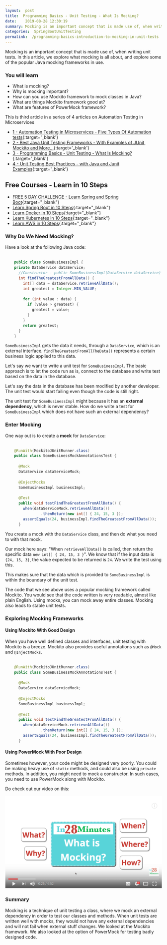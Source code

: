 ```yaml
---
layout:  post
title:  Programming Basics - Unit Testing - What Is Mocking?
date:    2019-08-28 12:30:19
summary: Mocking is an important concept that is made use of, when writing unit tests. In this article, we explore what mocking is all about, and explore some of the popular Java mocking frameworks in use.
categories:  SpringBootUnitTesting
permalink:  /programming-basics-introduction-to-mocking-in-unit-tests
---
```


Mocking is an important concept that is made use of, when writing unit tests. In this article, we explore what mocking is all about, and explore some of the popular Java mocking frameworks in use.

### You will learn
- What is mocking?
- Why is mocking important?
- How can you use Mockito framework to mock classes in Java?
- What are things Mockito framework good at?
- What are features of PowerMock framework?

This is third article in a series of 4 articles on Automation Testing in Microservices
- [1 - Automation Testing in Microservices - Five Types Of Automation tests](/microservice-and-automation-testing){:target='_blank'}
- [2 - Best Java Unit Testing Frameworks - With Examples of JUnit, Mockito and More...](/java-unit-testing-frameworks-with-examples-junit-mockito){:target='_blank'}
- [3 - Programming Basics - Unit Testing - What Is Mocking?](/programming-basics-introduction-to-mocking-in-unit-tests){:target='_blank'}
- [4 - Unit Testing Best Practices - with Java and Junit Examples](/unit-testing-best-practices-with-java-and-junit-examples){:target='_blank'}


## Free Courses - Learn in 10 Steps

- [FREE 5 DAY CHALLENGE - Learn Spring and Spring Boot](https://rebrand.ly/SBT-Page-Top-LearningChallenge-SpringBoot){:target="_blank"}
- [Learn Spring Boot in 10 Steps](https://rebrand.ly/in28minutes-10steps-springboot){:target="_blank"}
- [Learn Docker in 10 Steps](https://rebrand.ly/in28minutes-10steps-docker){:target="_blank"}
- [Learn Kubernetes in 10 Steps](https://rebrand.ly/in28minutes-10steps-k8s){:target="_blank"}
- [Learn AWS in 10 Steps](https://rebrand.ly/in28minutes-10steps-aws-beanstalk){:target="_blank"}



### Why Do We Need Mocking?

Have a look at the following Java code:

```java

	public class SomeBusinessImpl {
  	private DataService dataService;
	  //Constructor - public SomeBusinessImpl(DataService dataService)
	  int findTheGreatestFromAllData() {
	    int[] data = dataService.retrieveAllData();
	    int greatest = Integer.MIN_VALUE;
	
	    for (int value : data) {
	      if (value > greatest) {
	        greatest = value;
	      }
	    }
	    return greatest;
	  }
	}

```

```SomeBusinessImpl``` gets the data it needs, through a ```DataService```, which is an external interface. ```findTheGreatestFromAllTheData()``` represents a certain business logic applied to this data. 

Let's say we want to write a unit test for ```SomeBusinessImpl```. The basic approach is to let the code run as is, connect to the database and write test based on the data in the database. 

Let's say the data in the database has been modified by another developer. The unit test would start failing even though the code is still right. 

The unit test for ```SomeBusinessImpl``` might because it has an **external dependency**, which is never stable. How do we write a test for ```SomeBusinessImpl``` which does not have such an external dependency? 

### Enter Mocking

One way out is to create a **mock** for ```DataService```:


```java

	@RunWith(MockitoJUnitRunner.class)
	public class SomeBusinessMockAnnotationsTest {
	
	  @Mock
	  DataService dataServiceMock;
	
	  @InjectMocks
	  SomeBusinessImpl businessImpl;
	
	  @Test
	  public void testFindTheGreatestFromAllData() {
	    when(dataServiceMock.retrieveAllData())
	            .thenReturn(new int[] { 24, 15, 3 });    
	    assertEquals(24, businessImpl.findTheGreatestFromAllData());
	  }

```

You create a mock with the ```DataService``` class, and then do what you need to with that mock. 

Our mock here says: "When ```retrieveAllData()``` is called, then return the specific data ```new int[] { 24, 15, 3 }```". We know that if the input data is ```{24, 15, 3}```, the value expected to be returned is ```24```. We write the test using this.

This makes sure that the data which is provided to ```SomeBusinessImpl``` is within the boundary of the unit test.

The code that we see above uses a popular mocking framework called Mockito. You would see that the code written is very readable, almost like plain English. Using mocks, you can mock away entire classes. Mocking also leads to stable unit tests.

### Exploring Mocking Frameworks

#### Using Mockito With Good Design

When you have well defined classes and interfaces, unit testing with Mockito is a breeze. Mockito also provides useful annotations such as ```@Mock``` and ```@InjectMocks```.

```java

	@RunWith(MockitoJUnitRunner.class)
	public class SomeBusinessMockAnnotationsTest {
	
	  @Mock
	  DataService dataServiceMock;
	
	  @InjectMocks
	  SomeBusinessImpl businessImpl;
	
	  @Test
	  public void testFindTheGreatestFromAllData() {
	    when(dataServiceMock.retrieveAllData())
	            .thenReturn(new int[] { 24, 15, 3 });    
	    assertEquals(24, businessImpl.findTheGreatestFromAllData());
	  }

```

#### Using PowerMock With Poor Design

Sometimes however, your code might be designed very poorly. You could be making heavy use of ```static``` methods, and could also be using ```private``` methods. In addition, you might need to mock a constructor. In such cases, you need to use PowerMock along with Mockito.

Do check out our video on this:

[![image info](/images/Capture-024-01.png)](https://www.youtube.com/watch?v=xJreuzP2C0M)

### Summary

Mocking is a technique of unit testing a class, where we mock an external dependency in order to test our classes and methods. When unit tests are written well with mocks, they would not have any external dependencies and will not fail when external stuff changes. We looked at the Mockito framework. We also looked at the option of PowerMock for testing badly designed code. 


